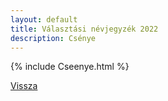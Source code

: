 ```yaml
---
layout: default
title: Választási névjegyzék 2022
description: Csénye
---
```


{% include Cseenye.html %}

[Vissza](./)